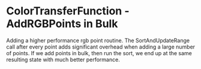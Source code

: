# ColorTransferFunction - AddRGBPoints in Bulk

Adding a higher performance rgb point routine. The SortAndUpdateRange call
after every point adds significant overhead when adding a large number of
points. If we add points in bulk, then run the sort, we end up at the same
resulting state with much better performance.
